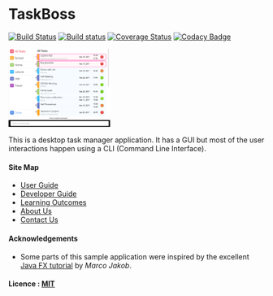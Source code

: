# TaskBoss

[![Build Status](https://travis-ci.org/CS2103JAN2017-W14-B2/main.svg?branch=master)](https://travis-ci.org/CS2103JAN2017-W14-B2/main)
[![Build status](https://ci.appveyor.com/api/projects/status/9lu9rf3oif6mfeda?svg=true)](https://ci.appveyor.com/project/tanwei0319/main/branch/master)
[![Coverage Status](https://coveralls.io/repos/github/CS2103JAN2017-W14-B2/main/badge.svg?branch=master)](https://coveralls.io/github/CS2103JAN2017-W14-B2/main?branch=master)
[![Codacy Badge](https://api.codacy.com/project/badge/Grade/eae83bb3db644487b77167fff2e025b0)](https://www.codacy.com/app/tanwei0319/main?utm_source=github.com&amp;utm_medium=referral&amp;utm_content=CS2103JAN2017-W14-B2/main&amp;utm_campaign=Badge_Grade)

<img src="docs/images/TaskBossProto.png" width="200"><br>

This is a desktop task manager application. 
It has a GUI but most of the user interactions happen using a CLI (Command Line Interface).


#### Site Map
* [User Guide](docs/UserGuide.md)
* [Developer Guide](docs/DeveloperGuide.md)
* [Learning Outcomes](docs/LearningOutcomes.md)
* [About Us](docs/AboutUs.md)
* [Contact Us](docs/ContactUs.md)


#### Acknowledgements

* Some parts of this sample application were inspired by the excellent
  [Java FX tutorial](http://code.makery.ch/library/javafx-8-tutorial/) by *Marco Jakob*.


#### Licence : [MIT](LICENSE)
